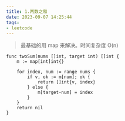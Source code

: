 ```yaml
---
title: 1.两数之和
date: 2023-09-07 14:25:44
tags:
- leetcode 
---
```



> 最基础的用 map 来解决。时间复杂度 O(n)

```shell
func twoSum(nums []int, target int) []int {
	m := map[int]int{}

	for index, num := range nums {
		if v, ok := m[num]; ok {
			return []int{v, index}
		} else {
			m[target-num] = index
		}
	}
	return nil
}
```
